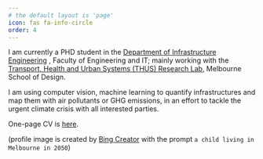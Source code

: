 ```yaml
---
# the default layout is 'page'
icon: fas fa-info-circle
order: 4
---
```


I am currently a PHD student in the <a href="https://infrastructure.eng.unimelb.edu.au/">Department of Infrastructure Engineering</a> , Faculty of Engineering and IT; mainly working with the <a href="https://msd.unimelb.edu.au/thus">Transport, Health and Urban Systems (THUS) Research Lab</a>, Melbourne School of Design.

I am using computer vision, machine learning to quantify infrastructures and map them with air pollutants or GHG emissions, in an effort to tackle the urgent climate crisis with all interested parties.

One-page CV is <a href='https://acrobat.adobe.com/id/urn:aaid:sc:AP:a0ce3bfc-b227-4679-a802-1ed7637e375b'>here</a>.

(profile image is created by <a href="https://www.bing.com/create">Bing Creator</a> with the prompt `a child living in Melbourne in 2050`)
